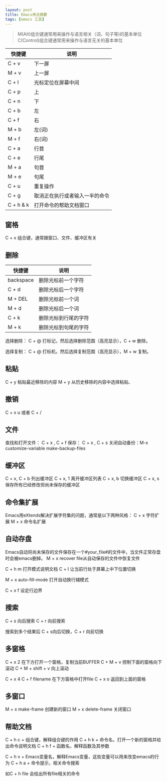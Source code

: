 ```yaml
---
layout: post
title: Emacs用法摘要
tags: [emacs 工具]
---
```


>M(Alt)组合键通常用来操作与语言相关（词、句子等)的基本单位
>C(Control)组合键通常用来操作与语言无关的基本单位

| 快捷键     | 说明                                |
| ---------- | ----------------------------------- |
| C + v      | 下一屏                              |
| M + v      | 上一屏                              |
| C + l      | 光标定位在屏幕中间                  |
| C + p      | 上                                  |
| C + n      | 下                                  |
| C + b      | 左                                  |
| C + f      | 右                                  |
| M + b      | 左(词)                              |
| M + f      | 右(词)                              |
| C + a      | 行首                                |
| C + e      | 行尾                                |
| M + a      | 句首                                |
| M + e      | 句尾                                |
| C + u      | 重复操作                            |
| C + g      | 取消正在执行或者输入一半的命令      |
| C + h & k  | 打开命令的帮助文档窗口              |

窗格
---
C + x 组合键，通常跟窗口、文件、缓冲区有关

删除
---
| 快捷键     | 说明                                |
| ---------- | ----------------------------------- |
| backspace  | 删除光标前一个字符                  |
| C + d      | 删除光标后一个字符                  |
| M + DEL    | 删除光标前一个词                    |
| M + d      | 删除光标后一个词                    |
| C + k      | 删除光标到行尾的字符                |
| M + k      | 删除光标到句尾的字符                |

选择删除：
C + @ 打标记，然后选择删除范围（高亮显示），C + w 删除。

选择复制：
C + @ 打标机，然后选择复制范围（高亮显示），M + w 复制。

粘贴
---
C + y 粘贴最近移除的内容
M + y 从历史移除的内容中选择粘贴、

撤销
---
C + x u 或者 C + /

文件
---
查找和打开文件： C + x , C + f
保存： C + x , C + s
关闭自动备份：M-x customize-variable <Return> make-backup-files <Return>

缓冲区
---
C + x, C + b 列出缓冲区
C + x, 1 离开缓冲区列表
C + x, b 切换缓冲区
C + x, s 保存所有已经修改但尚未保存的缓冲区

命令集扩展
---
Emacs用eXtends解决扩展字符集的问题，通常是以下两种风格：
C + x 字符扩展
M + x 命令名扩展

自动存盘
---
Emacs自动将尚未保存的文件保存在一个#your_file#的文件中，当文件正常存盘时会被emacs删掉。
M + x recover file从自动保存的文件中恢复文件

C + h m 打开模式说明文档
C + l 让当前行处于屏幕上中下位置切换

M + x auto-fill-mode 打开自动换行辅模式

C + x f 设定行边界

搜索
---
C + s 向后搜索
C + r 向前搜索

搜索到多个结果后 C + s向后切换，C + r 向前切换

多窗格
---
C + x 2 在下方打开一个窗格，复制当前BUFFER
C + M + v 控制下面的窗格向下滚动
C + M + shift + v 向上滚动

C + x 4 C + f filename 在下方窗格中打开file
C + x o 返回到上面的窗格

多窗口
---
M + x make-frame 创建新的窗口
M + x delete-frame 关闭窗口

帮助文档
---
C + h c + 组合键，解释组合键的作用
C + h k + 命令名，打开一个新的窗格并给出命令说明文档
C + h f + 函数名，解释函数及其参数

C + h v + Emacs变量名，解释Emacs变量，这些变量可以用来改变emacs的行为
C + h a + 命令提示，相关命令搜索

如C + h file 会给出所有file相关的命令